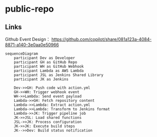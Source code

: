 # public-repo


## Links

Github Event Design： https://github.com/copilot/share/081a123a-4084-8871-a140-3e0aa0e50966

```mermaid
sequenceDiagram
    participant Dev as Developer
    participant GH as GitHub Repo
    participant WH as GitHub Webhook
    participant Lambda as AWS Lambda
    participant JSL as Jenkins Shared Library
    participant JK as Jenkins

    Dev->>GH: Push code with action.yml
    GH->>WH: Trigger webhook event
    WH->>Lambda: Send event payload
    Lambda->>GH: Fetch repository content
    Lambda->>Lambda: Extract action.yml
    Lambda->>Lambda: Transform to Jenkins format
    Lambda->>JK: Trigger pipeline job
    JK->>JSL: Load shared functions
    JSL->>JK: Process configuration
    JK->>JK: Execute build steps
    JK-->>Dev: Build status notification
```
